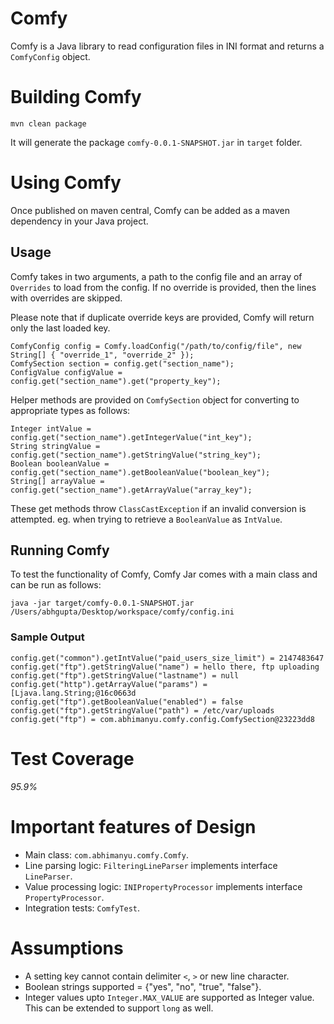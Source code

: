 # Comfy
Comfy is a Java library to read configuration files in INI format and returns a `ComfyConfig` object.

# Building Comfy

	mvn clean package
	
It will generate the package `comfy-0.0.1-SNAPSHOT.jar` in `target` folder.

# Using Comfy

Once published on maven central, Comfy can be added as a maven dependency in your Java project.

## Usage

Comfy takes in two arguments, a path to the config file and an array of `Overrides` to load from the config. If no override is provided, then the lines with overrides are skipped.

Please note that if duplicate override keys are provided, Comfy will return only the last loaded key.

```
ComfyConfig config = Comfy.loadConfig("/path/to/config/file", new String[] { "override_1", "override_2" });
ComfySection section = config.get("section_name");
ConfigValue configValue = config.get("section_name").get("property_key");
```

Helper methods are provided on `ComfySection` object for converting to appropriate types as follows:

```
Integer intValue = config.get("section_name").getIntegerValue("int_key");
String stringValue = config.get("section_name").getStringValue("string_key");
Boolean booleanValue = config.get("section_name").getBooleanValue("boolean_key");
String[] arrayValue = config.get("section_name").getArrayValue("array_key");
```

These get methods throw `ClassCastException` if an invalid conversion is attempted. eg. when trying to retrieve a `BooleanValue` as `IntValue`.

## Running Comfy

To test the functionality of Comfy, Comfy Jar comes with a main class and can be run as follows:

	java -jar target/comfy-0.0.1-SNAPSHOT.jar /Users/abhgupta/Desktop/workspace/comfy/config.ini
	
### Sample Output

```
config.get("common").getIntValue("paid_users_size_limit") = 2147483647
config.get("ftp").getStringValue("name") = hello there, ftp uploading
config.get("ftp").getStringValue("lastname") = null
config.get("http").getArrayValue("params") = [Ljava.lang.String;@16c0663d
config.get("ftp").getBooleanValue("enabled") = false
config.get("ftp").getStringValue("path") = /etc/var/uploads
config.get("ftp") = com.abhimanyu.comfy.config.ComfySection@23223dd8
```

# Test Coverage
*95.9%*
	
# Important features of Design

* Main class: `com.abhimanyu.comfy.Comfy`.
* Line parsing logic: `FilteringLineParser` implements interface `LineParser`.
* Value processing logic: `INIPropertyProcessor` implements interface `PropertyProcessor`.
* Integration tests: `ComfyTest`.

# Assumptions

* A setting key cannot contain delimiter `<`, `>` or new line character.
* Boolean strings supported = {"yes", "no", "true", "false"}.
* Integer values upto `Integer.MAX_VALUE` are supported as Integer value. This can be extended to support `long` as well.
